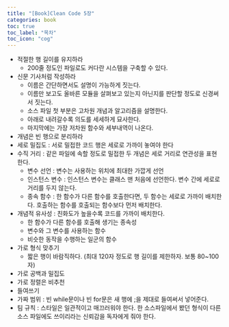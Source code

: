 ```yaml
---
title: "[Book]Clean Code 5장"
categories: book
toc: true
toc_label: "목차"
toc_icon: "cog"
---
```


- 적절한 행 길이를 유지하라
    - 200줄 정도인 파일로도 커다란 시스템을 구축할 수 있다.
- 신문 기사처럼 작성하라
    - 이름은 간단하면서도 설명이 가능하게 짓는다.
    - 이름만 보고도 올바른 모듈을 살펴보고 있는지 아닌지를 판단할 정도로 신경써서 짓는다.
    - 소스 파일 첫 부분은 고차원 개념과 알고리즘을 설명한다.
    - 아래로 내려갈수록 의도를 세세하게 묘사한다.
    - 마지막에는 가장 저차원 함수와 세부내역이 나온다.
- 개념은 빈 행으로 분리하라
- 세로 밀집도 : 서로 밀접한 코드 행은 세로로 가까이 놓여야 한다
- 수직 거리 : 같은 파일에 속할 정도로 밀접한 두 개념은 세로 거리로 연관성을 표현한다.
    - 변수 선언 : 변수는 사용하는 위치에 최대한 가깝게 선언
    - 인스턴스 변수 : 인스턴스 변수는 클래스 맨 처음에 선언한다. 변수 간에 세로로 거리를 두지 않는다.
    - 종속 함수 : 한 함수가 다른 함수를 호출한다면, 두 함수는 세로로 가까이 배치한다. 호출하는 함수를 호출되는 함수보다 먼저 배치한다.
- 개념적 유사성 : 친화도가 높을수록 코드를 가까이 배치한다.
    - 한 함수가 다른 함수를 호출해 생기는 종속성
    - 변수와 그 변수를 사용하는 함수
    - 비슷한 동작을 수행하는 일군의 함수
- 가로 형식 맞추기
    - 짧은 행이 바람직하다. (최대 120자 정도로 행 길이를 제한하자. 보통 80~100자)
- 가로 공백과 밀집도
- 가로 정렬은 비추천
- 들여쓰기
- 가짜 범위 : 빈 while문이나 빈 for문은 새 행에 ;을 제대로 들여써서 넣어준다.
- 팀 규칙 : 스타일은 일관적이고 매끄러워야 한다. 한 소스파일에서 봤던 형식이 다른 소스 파일에도 쓰이리라는 신뢰감을 독자에게 줘야 한다.